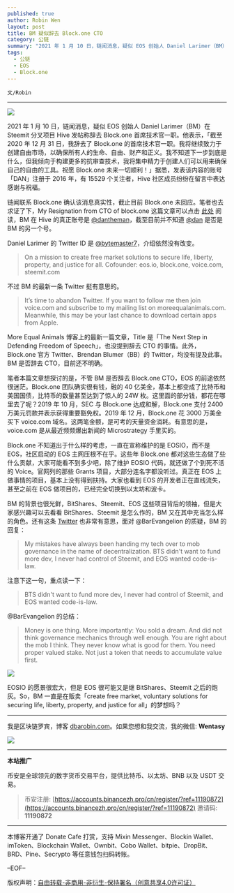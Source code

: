 ```yaml
---
published: true
author: Robin Wen
layout: post
title: BM 疑似辞去 Block.one CTO
category: 公链
summary: "2021 年 1 月 10 日，链闻消息，疑似 EOS 创始人 Daniel Larimer（BM）在 Steemit 分叉项目 Hive 发帖称辞去 Block.one 首席技术官一职。他表示，「截至 2020 年 12 月 31 日，我辞去了 Block.one 的首席技术官一职。我将继续致力于创建自由市场，以确保所有人的生命、自由、财产和正义。我不知道下一步到底是什么，但我倾向于构建更多的抗审查技术，我将集中精力于创建人们可以用来确保自己的自由的工具。祝愿 Block.one 未来一切顺利！」据悉，发表该内容的账号「DAN」注册于 2016 年，有 15529 个关注者，Hive 社区成员纷纷在留言中表达感谢与祝福。BM 的背景也很光鲜，BitShares、Steemit、EOS 这些项目背后的领袖，但是大家感兴趣可以去看看 BitShares、Steemit 是怎么作的，BM 又在其中充当怎么样的角色。EOSIO 的愿景很宏大，但是 EOS 很可能又是继 BitShares、Steemit 之后的炮灰。EOSIO 的愿景很宏大，但是 EOS 很可能又是继 BitShares、Steemit 之后的炮灰。So，BM 一直是在贩卖「create free market, voluntary solutions for securing life, liberty, property, and justice for all」的梦想吗？"
tags:
  - 公链
  - EOS
  - Block.one
---
```


`文/Robin`

***

![](https://cdn.dbarobin.com/csymef3.png)

2021 年 1 月 10 日，链闻消息，疑似 EOS 创始人 Daniel Larimer（BM）在 Steemit 分叉项目 Hive 发帖称辞去 Block.one 首席技术官一职。他表示，「截至 2020 年 12 月 31 日，我辞去了 Block.one 的首席技术官一职。我将继续致力于创建自由市场，以确保所有人的生命、自由、财产和正义。我不知道下一步到底是什么，但我倾向于构建更多的抗审查技术，我将集中精力于创建人们可以用来确保自己的自由的工具。祝愿 Block.one 未来一切顺利！」据悉，发表该内容的账号「DAN」注册于 2016 年，有 15529 个关注者，Hive 社区成员纷纷在留言中表达感谢与祝福。

链闻联系 Block.one 确认该消息真实性，截止目前 Block.one 未回应。笔者也去求证了下，My Resignation from CTO of block.one 这篇文章可以点击 [此处](https://hive.blog/eos/@dan/my-resignation-from-cto-of-block-one) 阅读，BM 在 Hive 的真正账号是 [@dantheman](https://hive.blog/@dantheman/)，截至目前并不知道 [@dan](https://hive.blog/@dan) 是否是 BM 的另一个号。

Daniel Larimer 的 Twitter ID 是 [@bytemaster7](https://twitter.com/bytemaster7)，介绍依然没有改变。

> On a mission to create free market solutions to secure life, liberty, property, and justice for all. Cofounder: eos.io, block.one, voice.com, steemit.com

不过 BM 的最新一条 Twitter 挺有意思的。

> It’s time to abandon Twitter. If you want to follow me then join voice.com and subscribe to my mailing list on moreequalanimals.com. Meanwhile, this may be your last chance to download certain apps from Apple.

More Equal Animals 博客上的最新一篇文章，Title 是「The Next Step in Defending Freedom of Speech」，也没提到辞去 CTO 的事情。此外，Block.one 官方 Twitter、Brendan Blumer（BB）的 Twitter，均没有提及此事。BM 是否辞去 CTO，目前还不明确。

笔者本篇文章想探讨的是，不管 BM 是否辞去 Block.one CTO，EOS 的前途依然很迷茫。Block.one 团队确实很有钱，融的 40 亿美金，基本上都变成了比特币和美国国债，比特币的数量甚至达到了惊人的 24W 枚。这里面的部分钱，都花在哪里去了呢？2019 年 10 月，SEC 与 Block.one 达成和解，Block.one 支付 2400 万美元罚款并表示获得重要豁免权。2019 年 12 月，Block.one 花 3000 万美金买下 voice.com 域名。这两笔金额，是可考的天量资金消耗。有意思的是，voice.com 是从最近频频爆出新闻的 Microstrategy 手里买的。

Block.one 不知道出于什么样的考虑，一直在宣称维护的是 EOSIO，而不是 EOS，社区启动的 EOS 主网压根不在乎。这些年 Block.one 都对这些生态做了些什么贡献，大家可能看不到多少吧，除了维护 EOSIO 代码，就还做了个到死不活的 Voice。官网列的那些 Grants 项目，大部分连名字都没听过。真正在 EOS 上做事情的项目，基本上没有得到扶持。大家也看到 EOS 的开发者正在直线流失，甚至之前在 EOS 做项目的，已经完全切换到以太坊和波卡。

BM 的背景也很光鲜，BitShares、Steemit、EOS 这些项目背后的领袖，但是大家感兴趣可以去看看 BitShares、Steemit 是怎么作的，BM 又在其中充当怎么样的角色。还有这条 [Twitter](https://twitter.com/BarEvangelion/status/1347611677848698880) 也非常有意思，面对 @BarEvangelion 的质疑，BM 的回复：

> My mistakes have always been handing my tech over to mob governance in the name of decentralization. BTS didn't want to fund more dev, I never had control of Steemit, and EOS wanted code-is-law.

注意下这一句，重点读一下：

> BTS didn't want to fund more dev, I never had control of Steemit, and EOS wanted code-is-law.

@BarEvangelion 的总结：

> Money is one thing. More importantly: You sold a dream. And did not think governance mechanics through well enough. You are right about the mob I think. They never know what is good for them. You need proper valued stake. Not just a token that needs to accumulate value first.

![](https://cdn.dbarobin.com/scxiyda.png)

EOSIO 的愿景很宏大，但是 EOS 很可能又是继 BitShares、Steemit 之后的炮灰。So，BM 一直是在贩卖「create free market, voluntary solutions for securing life, liberty, property, and justice for all」的梦想吗？

***

我是区块链罗宾，博客 [dbarobin.com](https://dbarobin.com/)。如果您想和我交流，我的微信: **Wentasy**

![](https://cdn.dbarobin.com/v4yywe2.png)

***

**本站推广**

币安是全球领先的数字货币交易平台，提供比特币、以太坊、BNB 以及 USDT 交易。

> 币安注册: [https://accounts.binancezh.pro/cn/register/?ref=11190872](https://accounts.binancezh.pro/cn/register/?ref=11190872)
> 邀请码: **11190872**

***

本博客开通了 Donate Cafe 打赏，支持 Mixin Messenger、Blockin Wallet、imToken、Blockchain Wallet、Ownbit、Cobo Wallet、bitpie、DropBit、BRD、Pine、Secrypto 等任意钱包扫码转账。

<center>
    <div class="--donate-button"
         data-button-id="f8b9df0d-af9a-460d-8258-d3f435445075"
    ></div>
</center>

–EOF–

版权声明：[自由转载-非商用-非衍生-保持署名（创意共享4.0许可证）](http://creativecommons.org/licenses/by-nc-nd/4.0/deed.zh)
